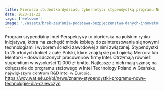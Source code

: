 ```yaml
---
title: Pierwsza studentka Wydziału Cybernetyki stypendystką programu Nowe Technologie dla Dziewczyn
date: 2023-11-22
tags: ['welcome']
image: './assets/brak-zaufania-podstawa-bezpieczenstwa-danych-innowatorzy/article-hero.jpg'
---
```



Program stypendialny Intel-Perspektywy to pionierska na polskim rynku inicjatywa, która ma zachęcić młode kobiety do zainteresowania się nowymi technologiami i wyborem ścieżki zawodowej z nimi związanej. Stypendystki to 25 młodych kobiet z całej Polski, które znajdą się pod opieką Mentora lub Mentorki – doświadczonych pracowników firmy Intel. Otrzymają również stypendium w wysokości 12 000 zł brutto. Najlepsze z nich mają szansę na dołączenie do programu stażowego w Intel Technology Poland w Gdańsku, największym centrum R&D Intel w Europie.  
https://wcy.wat.edu.pl/pl/news/znamy-stypendystki-programu-nowe-technologie-dla-dziewczyn